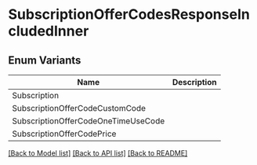 # SubscriptionOfferCodesResponseIncludedInner

## Enum Variants

| Name | Description |
|---- | -----|
| Subscription |  |
| SubscriptionOfferCodeCustomCode |  |
| SubscriptionOfferCodeOneTimeUseCode |  |
| SubscriptionOfferCodePrice |  |

[[Back to Model list]](../README.md#documentation-for-models) [[Back to API list]](../README.md#documentation-for-api-endpoints) [[Back to README]](../README.md)


